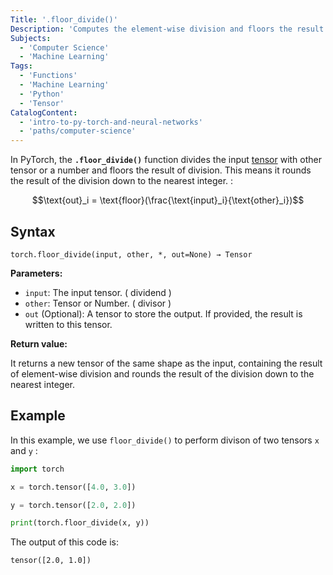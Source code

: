 ```yaml
---
Title: '.floor_divide()'
Description: 'Computes the element-wise division and floors the result.'
Subjects:
  - 'Computer Science'
  - 'Machine Learning'
Tags:
  - 'Functions'
  - 'Machine Learning'
  - 'Python'
  - 'Tensor'
CatalogContent:
  - 'intro-to-py-torch-and-neural-networks'
  - 'paths/computer-science'
---
```


In PyTorch, the **`.floor_divide()`** function divides the input [tensor](https://www.codecademy.com/resources/docs/pytorch/tensors) with other tensor or a number and floors the result of division. This means it rounds the result of the division down to the nearest integer. :

$$\text{out}_i = \text{floor}(\frac{\text{input}_i}{\text{other}_i})$$

## Syntax

```pseudo
torch.floor_divide(input, other, *, out=None) → Tensor
```

**Parameters:**

- `input`: The input tensor. ( dividend )
- `other`: Tensor or Number. ( divisor )
- `out` (Optional): A tensor to store the output. If provided, the result is written to this tensor.

**Return value:**

It returns a new tensor of the same shape as the input, containing the result of element-wise division and rounds the result of the division down to the nearest integer.

## Example

In this example, we use `floor_divide()` to perform divison of two tensors `x` and `y` :

```py
import torch

x = torch.tensor([4.0, 3.0])

y = torch.tensor([2.0, 2.0])

print(torch.floor_divide(x, y))
```

The output of this code is:

```shell
tensor([2.0, 1.0])
```
